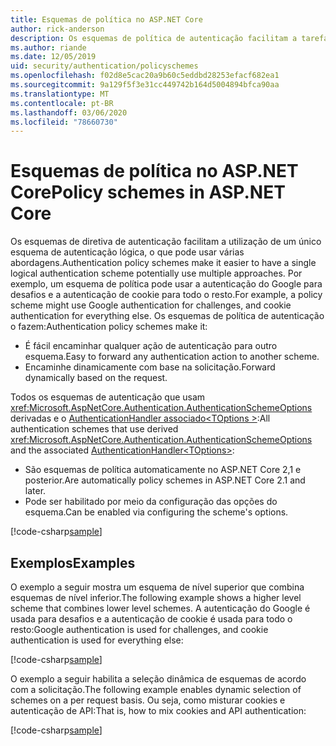 ```yaml
---
title: Esquemas de política no ASP.NET Core
author: rick-anderson
description: Os esquemas de política de autenticação facilitam a tarefa de ter um único esquema de autenticação lógica
ms.author: riande
ms.date: 12/05/2019
uid: security/authentication/policyschemes
ms.openlocfilehash: f02d8e5cac20a9b60c5eddbd28253efacf682ea1
ms.sourcegitcommit: 9a129f5f3e31cc449742b164d5004894bfca90aa
ms.translationtype: MT
ms.contentlocale: pt-BR
ms.lasthandoff: 03/06/2020
ms.locfileid: "78660730"
---
```

# <a name="policy-schemes-in-aspnet-core"></a><span data-ttu-id="4c4bc-103">Esquemas de política no ASP.NET Core</span><span class="sxs-lookup"><span data-stu-id="4c4bc-103">Policy schemes in ASP.NET Core</span></span>

<span data-ttu-id="4c4bc-104">Os esquemas de diretiva de autenticação facilitam a utilização de um único esquema de autenticação lógica, o que pode usar várias abordagens.</span><span class="sxs-lookup"><span data-stu-id="4c4bc-104">Authentication policy schemes make it easier to have a single logical authentication scheme potentially use multiple approaches.</span></span> <span data-ttu-id="4c4bc-105">Por exemplo, um esquema de política pode usar a autenticação do Google para desafios e a autenticação de cookie para todo o resto.</span><span class="sxs-lookup"><span data-stu-id="4c4bc-105">For example, a policy scheme might use Google authentication for challenges, and cookie authentication for everything else.</span></span> <span data-ttu-id="4c4bc-106">Os esquemas de política de autenticação o fazem:</span><span class="sxs-lookup"><span data-stu-id="4c4bc-106">Authentication policy schemes make it:</span></span>

* <span data-ttu-id="4c4bc-107">É fácil encaminhar qualquer ação de autenticação para outro esquema.</span><span class="sxs-lookup"><span data-stu-id="4c4bc-107">Easy to forward any authentication action to another scheme.</span></span>
* <span data-ttu-id="4c4bc-108">Encaminhe dinamicamente com base na solicitação.</span><span class="sxs-lookup"><span data-stu-id="4c4bc-108">Forward dynamically based on the request.</span></span>

<span data-ttu-id="4c4bc-109">Todos os esquemas de autenticação que usam <xref:Microsoft.AspNetCore.Authentication.AuthenticationSchemeOptions> derivadas e o [AuthenticationHandler associado\<TOptions >](/dotnet/api/microsoft.aspnetcore.authentication.authenticationhandler-1):</span><span class="sxs-lookup"><span data-stu-id="4c4bc-109">All authentication schemes that use derived <xref:Microsoft.AspNetCore.Authentication.AuthenticationSchemeOptions> and the associated [AuthenticationHandler\<TOptions>](/dotnet/api/microsoft.aspnetcore.authentication.authenticationhandler-1):</span></span>

* <span data-ttu-id="4c4bc-110">São esquemas de política automaticamente no ASP.NET Core 2,1 e posterior.</span><span class="sxs-lookup"><span data-stu-id="4c4bc-110">Are automatically policy schemes in ASP.NET Core 2.1 and later.</span></span>
* <span data-ttu-id="4c4bc-111">Pode ser habilitado por meio da configuração das opções do esquema.</span><span class="sxs-lookup"><span data-stu-id="4c4bc-111">Can be enabled via configuring the scheme's options.</span></span>

[!code-csharp[sample](policyschemes/samples/AuthenticationSchemeOptions.cs?name=snippet)]

## <a name="examples"></a><span data-ttu-id="4c4bc-112">Exemplos</span><span class="sxs-lookup"><span data-stu-id="4c4bc-112">Examples</span></span>

<span data-ttu-id="4c4bc-113">O exemplo a seguir mostra um esquema de nível superior que combina esquemas de nível inferior.</span><span class="sxs-lookup"><span data-stu-id="4c4bc-113">The following example shows a higher level scheme that combines lower level schemes.</span></span> <span data-ttu-id="4c4bc-114">A autenticação do Google é usada para desafios e a autenticação de cookie é usada para todo o resto:</span><span class="sxs-lookup"><span data-stu-id="4c4bc-114">Google authentication is used for challenges, and cookie authentication is used for everything else:</span></span>

[!code-csharp[sample](policyschemes/samples/Startup.cs?name=snippet1)]

<span data-ttu-id="4c4bc-115">O exemplo a seguir habilita a seleção dinâmica de esquemas de acordo com a solicitação.</span><span class="sxs-lookup"><span data-stu-id="4c4bc-115">The following example enables dynamic selection of schemes on a per request basis.</span></span> <span data-ttu-id="4c4bc-116">Ou seja, como misturar cookies e autenticação de API:</span><span class="sxs-lookup"><span data-stu-id="4c4bc-116">That is, how to mix cookies and API authentication:</span></span>

 <!-- REVIEW, missing If set in public Func<HttpContext, string> ForwardDefaultSelector -->

[!code-csharp[sample](policyschemes/samples/Startup.cs?name=snippet2)]
